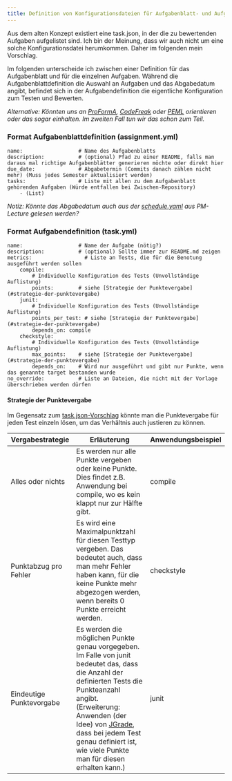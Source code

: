 ```yaml
---
title: Definition von Konfigurationsdateien für Aufgabenblatt- und Aufgabendefinition
---
```


Aus dem alten Konzept existiert eine task.json, in der die zu bewertenden Aufgaben aufgelistet sind. Ich bin der Meinung, dass wir auch nicht um eine solche Konfigurationsdatei herumkommen. Daher im folgenden mein Vorschlag.

Im folgenden unterscheide ich zwischen einer Definition für das Aufgabenblatt und für die einzelnen Aufgaben. Während die Aufgabenblattdefinition die Auswahl an Aufgaben und das Abgabedatum angibt, befindet sich in der Aufgabendefinition die eigentliche Konfiguration zum Testen und Bewerten.

*Alternative: Könnten uns an [ProFormA](https://github.com/ProFormA/proformaxml/blob/master/Whitepaper.md), [CodeFreak](https://docs.codefreak.org/codefreak/for-teachers/assignments.html#task-codefreak-yml) oder [PEML](https://cssplice.github.io/peml/) orientieren oder das sogar einhalten. Im zweiten Fall tun wir das schon zum Teil.*

### Format Aufgabenblattdefinition (assignment.yml)

```
name:                  # Name des Aufgabenblatts
description:           # (optional) Pfad zu einer README, falls man daraus mal richtige Aufgabenblätter generieren möchte oder direkt hier
due_date:              # Abgabetermin (Commits danach zählen nicht mehr) (Muss jedes Semester aktualisiert werden)
tasks:                 # Liste mit allen zu dem Aufgabenblatt gehörenden Aufgaben (Würde entfallen bei Zwischen-Repository)
    - (List)
```

*Notiz: Könnte das Abgabedatum auch aus der [schedule.yaml](https://github.com/Programmiermethoden-CampusMinden/PM-Lecture/blob/master/data/schedule.yaml) aus PM-Lecture gelesen werden?*

### Format Aufgabendefinition (task.yml)

```
name:                  # Name der Aufgabe (nötig?)
description:           # (optional) Sollte immer zur README.md zeigen
metrics:                 # Liste an Tests, die für die Benotung ausgeführt werden sollen
    compile:
        # Individuelle Konfiguration des Tests (Unvollständige Auflistung)
        points:        # siehe [Strategie der Punktevergabe](#strategie-der-punktevergabe)
    junit:
        # Individuelle Konfiguration des Tests (Unvollständige Auflistung)
        points_per_test: # siehe [Strategie der Punktevergabe](#strategie-der-punktevergabe)
        depends_on: compile
    checkstyle:
        # Individuelle Konfiguration des Tests (Unvollständige Auflistung)
        max_points:    # siehe [Strategie der Punktevergabe](#strategie-der-punktevergabe)
        depends_on:    # Wird nur ausgeführt und gibt nur Punkte, wenn das genannte target bestanden wurde
no_override:           # Liste an Dateien, die nicht mit der Vorlage überschrieben werden dürfen
```

#### Strategie der Punktevergabe

Im Gegensatz zum [task.json-Vorschlag](https://github.com/Programmiermethoden-CampusMinden/Deploy-to-Grading/blob/master/.config/task.json) könnte man die Punktevergabe für jeden Test einzeln lösen, um das Verhältnis auch justieren zu können.

| Vergabestrategie         | Erläuterung                                                                                                                                                                                                                                                                                                                   | Anwendungsbeispiel |
| ------------------------ | ----------------------------------------------------------------------------------------------------------------------------------------------------------------------------------------------------------------------------------------------------------------------------------------------------------------------------- | ------------------ |
| Alles oder nichts        | Es werden nur alle Punkte vergeben oder keine Punkte. Dies findet z.B. Anwendung bei compile, wo es kein klappt nur zur Hälfte gibt.                                                                                                                                                                                          | compile            |
| Punktabzug pro Fehler    | Es wird eine Maximalpunktzahl für diesen Testtyp vergeben. Das bedeutet auch, dass man mehr Fehler haben kann, für die keine Punkte mehr abgezogen werden, wenn bereits 0 Punkte erreicht werden.                                                                                                                             | checkstyle         |
| Eindeutige Punktevorgabe | Es werden die möglichen Punkte genau vorgegeben. Im Falle von junit bedeutet das, dass die Anzahl der definierten Tests die Punkteanzahl angibt. (Erweiterung: Anwenden (der Idee) von [JGrade](https://github.com/espertus/jgrade), dass bei jedem Test genau definiert ist, wie viele Punkte man für diesen erhalten kann.) | junit              |
